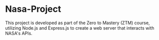 # Nasa-Project
 This project is developed as part of the Zero to Mastery (ZTM) course, utilizing Node.js and Express.js to create a web server that interacts with NASA's APIs.
